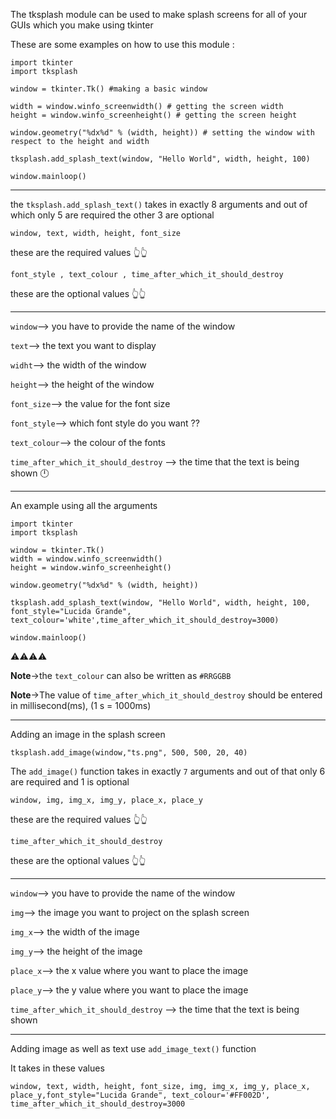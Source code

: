 The tksplash module can be used to make splash screens for all of your GUIs which you make using tkinter 

These are some examples on how to use this module :

```
import tkinter
import tksplash

window = tkinter.Tk() #making a basic window 

width = window.winfo_screenwidth() # getting the screen width
height = window.winfo_screenheight() # getting the screen height
 
window.geometry("%dx%d" % (width, height)) # setting the window with respect to the height and width

tksplash.add_splash_text(window, "Hello World", width, height, 100)

window.mainloop()
````

______________
the `tksplash.add_splash_text()` takes in exactly 8 arguments and out of which only 5 are required the other 3 are
optional 

`window, text, width, height, font_size`

these are the required values 👆👆

`font_style , text_colour , time_after_which_it_should_destroy`

these are the optional values 👆👆
___
`window`--> you have to provide the name of the window 

`text`--> the text you want to display 

`widht`--> the width of the window

`height`--> the height of the window

`font_size`--> the value for the font size 

`font_style`--> which font style do you want ?? 

`text_colour`--> the colour of the fonts 

`time_after_which_it_should_destroy` --> the time that the text is being shown 🕛

_________________________

An example using all the arguments

```
import tkinter
import tksplash

window = tkinter.Tk()
width = window.winfo_screenwidth()
height = window.winfo_screenheight()

window.geometry("%dx%d" % (width, height))

tksplash.add_splash_text(window, "Hello World", width, height, 100, font_style="Lucida Grande", text_colour='white',time_after_which_it_should_destroy=3000)

window.mainloop()
```

⚠⚠⚠⚠

**Note**->the `text_colour` can also be written as `#RRGGBB` 

**Note**->The value of `time_after_which_it_should_destroy` should be entered in millisecond(ms), (1 s = 1000ms) 


------

Adding an image in the splash screen 

`tksplash.add_image(window,"ts.png", 500, 500, 20, 40)`

The `add_image()` function takes in exactly `7` arguments and out of that only 6 are required and 1 is optional 

`window, img, img_x, img_y, place_x, place_y`

these are the required values 👆👆

`time_after_which_it_should_destroy`

these are the optional values 👆👆

___
`window`--> you have to provide the name of the window 

`img`--> the image you want to project on the splash screen 

`img_x`--> the width of the image 

`img_y`--> the height of the image 

`place_x`--> the x value where you want to place the image

`place_y`--> the y value where you want to place the image

`time_after_which_it_should_destroy` --> the time that the text is being shown 

_________________________

Adding  image as well as text use `add_image_text()` function 

It takes in these values 

`window, text, width, height, font_size, img, img_x, img_y, place_x, place_y,font_style="Lucida Grande", text_colour='#FF002D', time_after_which_it_should_destroy=3000`





